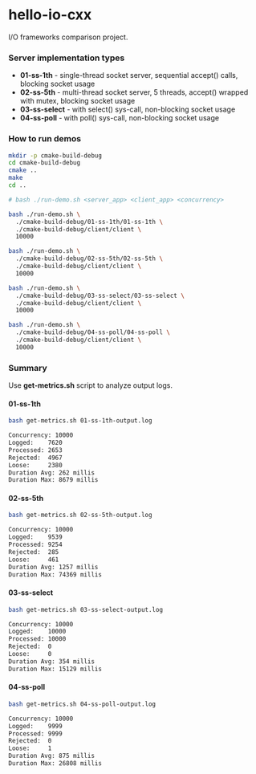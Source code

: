# hello-io-cxx

I/O frameworks comparison project.

### Server implementation types

* **01-ss-1th** - single-thread socket server, sequential accept() calls, blocking socket usage
* **02-ss-5th** - multi-thread socket server, 5 threads, accept() wrapped with mutex, blocking socket usage
* **03-ss-select** - with select() sys-call, non-blocking socket usage
* **04-ss-poll** - with poll() sys-call, non-blocking socket usage

### How to run demos

```bash
mkdir -p cmake-build-debug
cd cmake-build-debug
cmake ..
make
cd ..

# bash ./run-demo.sh <server_app> <client_app> <concurrency>

bash ./run-demo.sh \
  ./cmake-build-debug/01-ss-1th/01-ss-1th \
  ./cmake-build-debug/client/client \
  10000

bash ./run-demo.sh \
  ./cmake-build-debug/02-ss-5th/02-ss-5th \
  ./cmake-build-debug/client/client \
  10000

bash ./run-demo.sh \
  ./cmake-build-debug/03-ss-select/03-ss-select \
  ./cmake-build-debug/client/client \
  10000

bash ./run-demo.sh \
  ./cmake-build-debug/04-ss-poll/04-ss-poll \
  ./cmake-build-debug/client/client \
  10000

```

### Summary

Use **get-metrics.sh** script to analyze output logs.

#### 01-ss-1th

```bash
bash get-metrics.sh 01-ss-1th-output.log
```

```txt
Concurrency: 10000
Logged:    7620
Processed: 2653
Rejected:  4967
Loose:     2380
Duration Avg: 262 millis
Duration Max: 8679 millis
```

#### 02-ss-5th

```bash
bash get-metrics.sh 02-ss-5th-output.log
```

```txt
Concurrency: 10000
Logged:    9539
Processed: 9254
Rejected:  285
Loose:     461
Duration Avg: 1257 millis
Duration Max: 74369 millis
```

#### 03-ss-select

```bash
bash get-metrics.sh 03-ss-select-output.log
```

```txt
Concurrency: 10000
Logged:    10000
Processed: 10000
Rejected:  0
Loose:     0
Duration Avg: 354 millis
Duration Max: 15129 millis
```

#### 04-ss-poll

```bash
bash get-metrics.sh 04-ss-poll-output.log
```

```txt
Concurrency: 10000
Logged:    9999
Processed: 9999
Rejected:  0
Loose:     1
Duration Avg: 875 millis
Duration Max: 26808 millis
```
